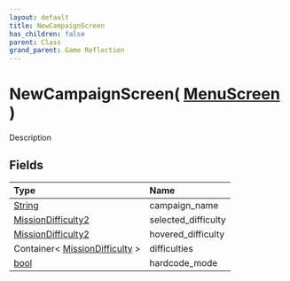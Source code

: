 ```yaml
---
layout: default
title: NewCampaignScreen
has_children: false
parent: Class
grand_parent: Game Reflection
---
```

# NewCampaignScreen( [ MenuScreen ](/riftbreaker-wiki/docs/game-reflection/classes/menu_screen/) )
Description 

## Fields

| Type | Name |
|:----------|:--------------|
| [String](/riftbreaker-wiki/docs/game-reflection/components/string/) | campaign_name |
| [MissionDifficulty2](/riftbreaker-wiki/docs/game-reflection/components/mission_difficulty2/) | selected_difficulty |
| [MissionDifficulty2](/riftbreaker-wiki/docs/game-reflection/components/mission_difficulty2/) | hovered_difficulty |
| Container< [MissionDifficulty](/riftbreaker-wiki/docs/game-reflection/classes/mission_difficulty/) > | difficulties |
| [bool](/riftbreaker-wiki/docs/game-reflection/components/bool/) | hardcode_mode |

